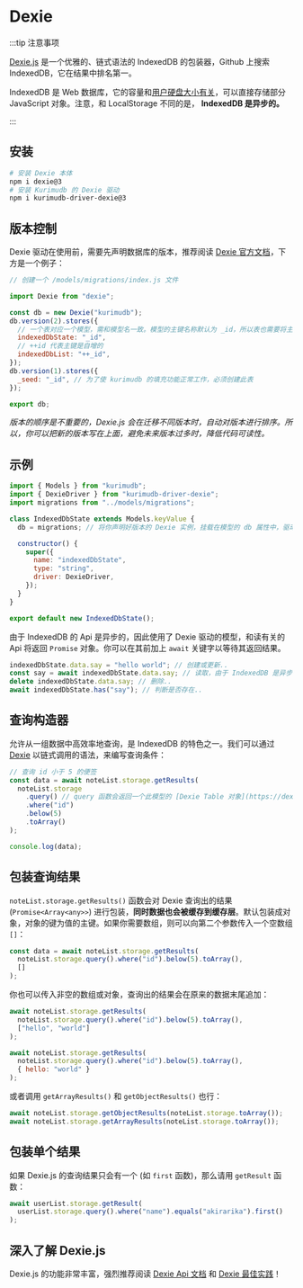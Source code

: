 # Dexie

:::tip 注意事项

[Dexie.js](https://dexie.org/) 是一个优雅的、链式语法的 IndexedDB 的包装器，Github 上搜索 IndexedDB，它在结果中排名第一。

IndexedDB 是 Web 数据库，它的容量和[用户硬盘大小有关](https://web.dev/storage-for-the-web/#how-much)，可以直接存储部分 JavaScript 对象。注意，和 LocalStorage 不同的是， **IndexedDB 是异步的。**

:::

## 安装

```bash
# 安装 Dexie 本体
npm i dexie@3
# 安装 Kurimudb 的 Dexie 驱动
npm i kurimudb-driver-dexie@3
```

## 版本控制

Dexie 驱动在使用前，需要先声明数据库的版本，推荐阅读 [Dexie 官方文档](https://dexie.org/docs/Tutorial/Design#database-versioning)，下方是一个例子：

```js
// 创建一个 /models/migrations/index.js 文件

import Dexie from "dexie";

const db = new Dexie("kurimudb");
db.version(2).stores({
  // 一个表对应一个模型，需和模型名一致。模型的主键名称默认为 _id，所以表也需要将主键设置为 _id
  indexedDbState: "_id",
  // ++id 代表主键是自增的
  indexedDbList: "++_id",
});
db.version(1).stores({
  _seed: "_id", // 为了使 kurimudb 的填充功能正常工作，必须创建此表
});

export db;
```

_版本的顺序是不重要的，Dexie.js 会在迁移不同版本时，自动对版本进行排序。所以，你可以把新的版本写在上面，避免未来版本过多时，降低代码可读性。_

## 示例

```js {2,3,6,12}
import { Models } from "kurimudb";
import { DexieDriver } from "kurimudb-driver-dexie";
import migrations from "../models/migrations";

class IndexedDbState extends Models.keyValue {
  db = migrations; // 将你声明好版本的 Dexie 实例，挂载在模型的 db 属性中，驱动会自动使用它

  constructor() {
    super({
      name: "indexedDbState",
      type: "string",
      driver: DexieDriver,
    });
  }
}

export default new IndexedDbState();
```

由于 IndexedDB 的 Api 是异步的，因此使用了 Dexie 驱动的模型，和读有关的 Api 将返回 `Promise` 对象。你可以在其前加上 `await` 关键字以等待其返回结果。

```js
indexedDbState.data.say = "hello world"; // 创建或更新..
const say = await indexedDbState.data.say; // 读取，由于 IndexedDB 是异步的，所以需要加 await..
delete indexedDbState.data.say; // 删除..
await indexedDbState.has("say"); // 判断是否存在..
```

## 查询构造器

允许从一组数据中高效率地查询，是 IndexedDB 的特色之一。我们可以通过 [Dexie](https://dexie.org/docs/Table/Table) 以链式调用的语法，来编写查询条件：

```js
// 查询 id 小于 5 的便签
const data = await noteList.storage.getResults(
  noteList.storage
    .query() // query 函数会返回一个此模型的 [Dexie Table 对象](https://dexie.org/docs/Table/Table)
    .where("id")
    .below(5)
    .toArray()
);

console.log(data);
```

## 包装查询结果

`noteList.storage.getResults()` 函数会对 Dexie 查询出的结果 (`Promise<Array<any>>`) 进行包装，**同时数据也会被缓存到缓存层**。默认包装成对象，对象的键为值的主键。如果你需要数组，则可以向第二个参数传入一个空数组 `[]`：

```js {7}
const data = await noteList.storage.getResults(
  noteList.storage.query().where("id").below(5).toArray(),
  []
);
```

你也可以传入非空的数组或对象，查询出的结果会在原来的数据末尾追加：

```js {7,16,17,18}
await noteList.storage.getResults(
  noteList.storage.query().where("id").below(5).toArray(),
  ["hello", "world"]
);

await noteList.storage.getResults(
  noteList.storage.query().where("id").below(5).toArray(),
  { hello: "world" }
);
```

或者调用 `getArrayResults()` 和 `getObjectResults()` 也行：

```js
await noteList.storage.getObjectResults(noteList.storage.toArray());
await noteList.storage.getArrayResults(noteList.storage.toArray());
```

## 包装单个结果

如果 Dexie.js 的查询结果只会有一个 (如 `first` 函数)，那么请用 `getResult` 函数：

```js
await userList.storage.getResult(
  userList.storage.query().where("name").equals("akirarika").first()
);
```

## 深入了解 Dexie.js

Dexie.js 的功能非常丰富，强烈推荐阅读 [Dexie Api 文档](https://dexie.org/docs/API-Reference) 和 [Dexie 最佳实践](https://dexie.org/docs/Tutorial/Best-Practices#1-understand-promises)！
